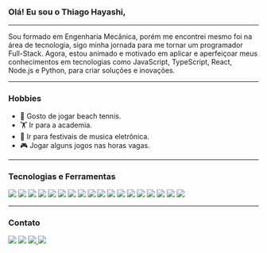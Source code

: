 ### Olá! Eu sou o Thiago Hayashi,

---

<div>
Sou formado em Engenharia Mecânica, porém me encontrei mesmo foi na área de tecnologia, sigo minha jornada para me tornar um programador Full-Stack.
Agora, estou animado e motivado em aplicar e aperfeiçoar meus conhecimentos em tecnologias como JavaScript, TypeScript, React, Node.js e Python, para criar soluções e inovações.
</div>

---

### Hobbies

<ul align="justify">
  <li>🎾 Gosto de jogar beach tennis.</li>
  <li>🏋️ Ir para a academia.</li>
  <li>🎵 Ir para festivais de musica eletrônica.</li>
  <li>🎮 Jogar alguns jogos nas horas vagas.</li>
</ul>

---

### Tecnologias e Ferramentas

<div>
<a href="https://git-scm.com/" target="_blank"><img src="https://img.icons8.com/sf-regular-filled/48/null/github.png" target="_blank"></a>
<a href="https://ubuntu.com/" target="_blank"><img src="https://img.icons8.com/color/48/null/ubuntu--v1.png" target="_blank"></a>
<a href="https://code.visualstudio.com/" target="_blank"><img src="https://img.icons8.com/ios-filled/50/000000/visual-studio.png" target="_blank"></a>
<a href="https://developer.mozilla.org/en-US/docs/Web/CSS" target="_blank"><img src="https://img.icons8.com/color/48/null/css3.png" target="_blank"></a>
<a href="https://developer.mozilla.org/en-US/docs/Web/HTML" target="_blank"><img src="https://img.icons8.com/color/48/null/html-5--v1.png" target="_blank"></a>
<a href="https://developer.mozilla.org/en-US/docs/Web/JavaScript" target="_blank"><img src="https://img.icons8.com/color/48/null/javascript--v1.png" target="_blank"></a>
<a href="https://reactjs.org/" target="_blank"><img src="https://img.icons8.com/ultraviolet/40/null/react--v1.png" target="_blank"></a>
<a href="https://redux.js.org" target="_blank"><img src="https://img.icons8.com/color/48/null/redux.png" target="_blank"></a>
<a href="https://www.docker.com" target="_blank"><img src="https://img.icons8.com/color/48/null/docker.png" target="_blank"></a>
<a href="https://nodejs.org" target="_blank"><img src="https://img.icons8.com/fluency/48/null/node-js.png" target="_blank"></a>
<a href="https://www.python.org" target="_blank"><img src="https://img.icons8.com/color/48/null/python--v1.png" target="_blank"></a>
<a href="https://expressjs.com" target="_blank"><img src="https://img.icons8.com/fluency/48/null/node-js.png" target="_blank"></a>
<a href="https://www.mysql.com/" target="_blank"><img src="https://img.icons8.com/ios/50/null/mysql-logo.png" target="_blank"></a>
<a href="https://www.mongodb.com/" target="_blank"><img src="https://img.icons8.com/external-tal-revivo-shadow-tal-revivo/48/null/external-mongodb-a-cross-platform-document-oriented-database-program-logo-shadow-tal-revivo.png" target="_blank"></a>
<a href="https://sequelize.org/" target="_blank"><img src="https://www.vectorlogo.zone/logos/sequelizejs/sequelizejs-icon.svg" target="_blank"></a>
<a href="https://www.typescriptlang.org/pt/" target="_blank"><img src="https://img.icons8.com/color/48/null/typescript.png" target="_blank"></a>
<a href="https://jestjs.io" target="_blank"><img src="https://img.icons8.com/external-tal-revivo-color-tal-revivo/48/null/external-jest-can-collect-code-coverage-information-from-entire-projects-logo-color-tal-revivo.png" target="_blank"></a>
<a href="https://eslint.org" target="_blank"><img src="https://img.icons8.com/color/48/null/eslint.png" target="_blank"></a>
</div>

---

### Contato

<div>
  <a href="https://www.linkedin.com/in/thiago-hayashi-037732109/" target="_blank"><img src="https://img.icons8.com/fluency/48/null/linkedin.png" target="_blank"></a>
  <a href = "mailto:contato@seu-usuário-aqui" target="_blank"><img src="https://img.icons8.com/fluency/48/null/microsoft-outlook-2019.png" target="_blank"></a>
  <a href = "https://www.instagram.com/shundii/" target="_blank"><img src="https://img.icons8.com/fluency/48/null/instagram-new.png" target="_blank">  </a> 
  <a href="https://www.facebook.com/Shundi.Hayashi/" target="_blank"><img src="https://img.icons8.com/fluency/48/null/facebook.png" target="_blank">  </a> 
</div>

